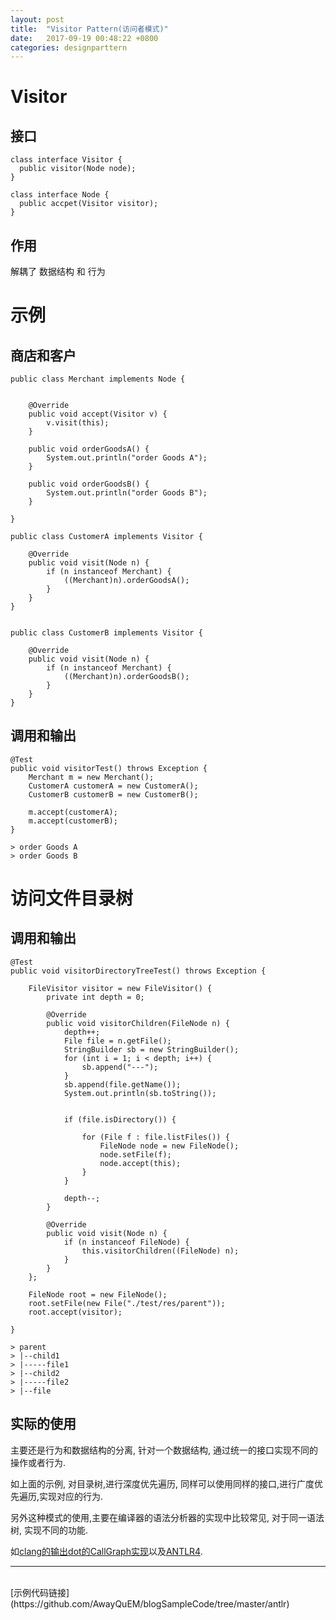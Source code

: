 ```yaml
---
layout: post
title:  "Visitor Pattern(访问者模式)"
date:   2017-09-19 00:48:22 +0800
categories: designparttern
---
```


# Visitor

## 接口
```
class interface Visitor {
  public visitor(Node node);
}

class interface Node {
  public accpet(Visitor visitor);
}
```

## 作用
解耦了 数据结构 和 行为


# 示例

## 商店和客户
```
public class Merchant implements Node {


    @Override
    public void accept(Visitor v) {
        v.visit(this);
    }

    public void orderGoodsA() {
        System.out.println("order Goods A");
    }

    public void orderGoodsB() {
        System.out.println("order Goods B");
    }

}

public class CustomerA implements Visitor {

    @Override
    public void visit(Node n) {
        if (n instanceof Merchant) {
            ((Merchant)n).orderGoodsA();
        }
    }
}


public class CustomerB implements Visitor {

    @Override
    public void visit(Node n) {
        if (n instanceof Merchant) {
            ((Merchant)n).orderGoodsB();
        }
    }
}

```

## 调用和输出
```
@Test
public void visitorTest() throws Exception {
    Merchant m = new Merchant();
    CustomerA customerA = new CustomerA();
    CustomerB customerB = new CustomerB();

    m.accept(customerA);
    m.accept(customerB);
}
```
```shell
> order Goods A
> order Goods B
```

# 访问文件目录树
## 
## 调用和输出
```
@Test
public void visitorDirectoryTreeTest() throws Exception {

    FileVisitor visitor = new FileVisitor() {
        private int depth = 0;

        @Override
        public void visitorChildren(FileNode n) {
            depth++;
            File file = n.getFile();
            StringBuilder sb = new StringBuilder();
            for (int i = 1; i < depth; i++) {
                sb.append("---");
            }
            sb.append(file.getName());
            System.out.println(sb.toString());


            if (file.isDirectory()) {

                for (File f : file.listFiles()) {
                    FileNode node = new FileNode();
                    node.setFile(f);
                    node.accept(this);
                }
            }

            depth--;
        }

        @Override
        public void visit(Node n) {
            if (n instanceof FileNode) {
                this.visitorChildren((FileNode) n);
            }
        }
    };

    FileNode root = new FileNode();
    root.setFile(new File("./test/res/parent"));
    root.accept(visitor);

}
```
```shell
> parent
> |--child1
> |-----file1
> |--child2
> |-----file2
> |--file
```

## 实际的使用

主要还是行为和数据结构的分离, 针对一个数据结构, 通过统一的接口实现不同的操作或者行为.

如上面的示例, 对目录树,进行深度优先遍历, 同样可以使用同样的接口,进行广度优先遍历,实现对应的行为.

另外这种模式的使用,主要在编译器的语法分析器的实现中比较常见, 对于同一语法树, 实现不同的功能.

如[clang的输出dot的CallGraph实现](https://github.com/llvm-mirror/clang/blob/master/lib/Analysis/CallGraph.cpp)以及[ANTLR4](https://github.com/antlr/antlr4).

--------
<br/>
[示例代码链接](https://github.com/AwayQuEM/blogSampleCode/tree/master/antlr)